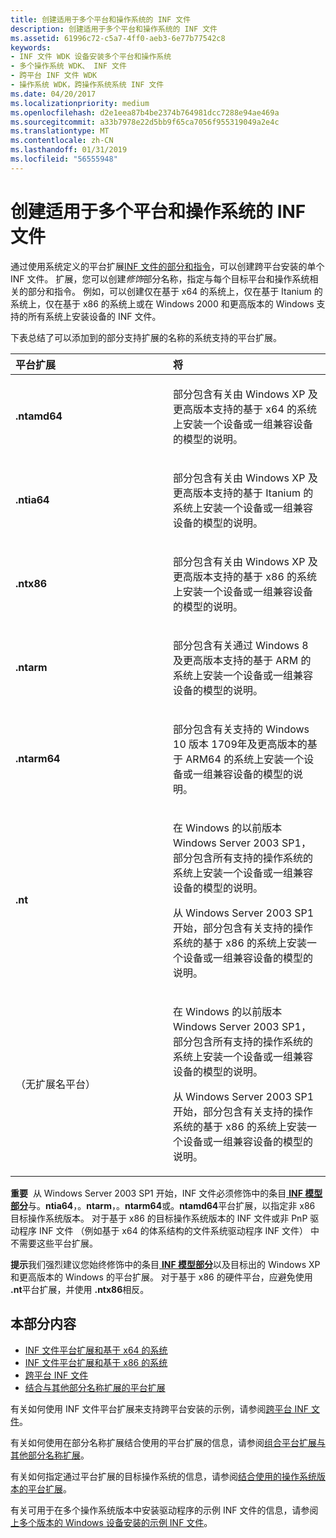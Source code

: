```yaml
---
title: 创建适用于多个平台和操作系统的 INF 文件
description: 创建适用于多个平台和操作系统的 INF 文件
ms.assetid: 61996c72-c5a7-4ff0-aeb3-6e77b77542c8
keywords:
- INF 文件 WDK 设备安装多个平台和操作系统
- 多个操作系统 WDK、 INF 文件
- 跨平台 INF 文件 WDK
- 操作系统 WDK，跨操作系统系统 INF 文件
ms.date: 04/20/2017
ms.localizationpriority: medium
ms.openlocfilehash: d2e1eea87b4be2374b764981dcc7288e94ae469a
ms.sourcegitcommit: a33b7978e22d5bb9f65ca7056f955319049a2e4c
ms.translationtype: MT
ms.contentlocale: zh-CN
ms.lasthandoff: 01/31/2019
ms.locfileid: "56555948"
---
```

# <a name="creating-inf-files-for-multiple-platforms-and-operating-systems"></a>创建适用于多个平台和操作系统的 INF 文件





通过使用系统定义的平台扩展[INF 文件的部分和指令](inf-file-sections-and-directives.md)，可以创建跨平台安装的单个 INF 文件。 扩展，您可以创建*修饰*部分名称，指定与每个目标平台和操作系统相关的部分和指令。 例如，可以创建仅在基于 x64 的系统上，仅在基于 Itanium 的系统上，仅在基于 x86 的系统上或在 Windows 2000 和更高版本的 Windows 支持的所有系统上安装设备的 INF 文件。

下表总结了可以添加到的部分支持扩展的名称的系统支持的平台扩展。

<table>
<colgroup>
<col width="50%" />
<col width="50%" />
</colgroup>
<thead>
<tr class="header">
<th align="left">平台扩展</th>
<th align="left">将</th>
</tr>
</thead>
<tbody>
<tr class="odd">
<td align="left"><p><strong>.ntamd64</strong></p></td>
<td align="left"><p>部分包含有关由 Windows XP 及更高版本支持的基于 x64 的系统上安装一个设备或一组兼容设备的模型的说明。</p></td>
</tr>
<tr class="even">
<td align="left"><p><strong>.ntia64</strong></p></td>
<td align="left"><p>部分包含有关由 Windows XP 及更高版本支持的基于 Itanium 的系统上安装一个设备或一组兼容设备的模型的说明。</p></td>
</tr>
<tr class="odd">
<td align="left"><p><strong>.ntx86</strong></p></td>
<td align="left"><p>部分包含有关由 Windows XP 及更高版本支持的基于 x86 的系统上安装一个设备或一组兼容设备的模型的说明。</p></td>
</tr>
<tr class="even">
<td align="left"><p><strong>.ntarm</strong></p></td>
<td align="left"><p>部分包含有关通过 Windows 8 及更高版本支持的基于 ARM 的系统上安装一个设备或一组兼容设备的模型的说明。</p></td>
</tr>
<tr class="odd">
<td align="left"><p><strong>.ntarm64</strong></p></td>
<td align="left"><p>部分包含有关支持的 Windows 10 版本 1709年及更高版本的基于 ARM64 的系统上安装一个设备或一组兼容设备的模型的说明。</p></td>
</tr>
<tr class="even">
<td align="left"><p><strong>.nt</strong></p></td>
<td align="left"><p>在 Windows 的以前版本 Windows Server 2003 SP1，部分包含所有支持的操作系统的系统上安装一个设备或一组兼容设备的模型的说明。</p>
<p>从 Windows Server 2003 SP1 开始，部分包含有关支持的操作系统的基于 x86 的系统上安装一个设备或一组兼容设备的模型的说明。</p></td>
</tr>
<tr class="odd">
<td align="left"><p>（无扩展名平台）</p></td>
<td align="left"><p>在 Windows 的以前版本 Windows Server 2003 SP1，部分包含所有支持的操作系统的系统上安装一个设备或一组兼容设备的模型的说明。</p>
<p>从 Windows Server 2003 SP1 开始，部分包含有关支持的操作系统的基于 x86 的系统上安装一个设备或一组兼容设备的模型的说明。</p></td>
</tr>
</tbody>
</table>

 

**重要**  从 Windows Server 2003 SP1 开始，INF 文件必须修饰中的条目[ **INF 模型部分**](inf-models-section.md)与。**ntia64**，。**ntarm**，。**ntarm64**或。**ntamd64**平台扩展，以指定非 x86 目标操作系统版本。 对于基于 x86 的目标操作系统版本的 INF 文件或非 PnP 驱动程序 INF 文件 （例如基于 x64 的体系结构的文件系统驱动程序 INF 文件） 中不需要这些平台扩展。

 

**提示**我们强烈建议您始终修饰中的条目[ **INF 模型部分**](inf-models-section.md)以及目标出的 Windows XP 和更高版本的 Windows 的平台扩展。 对于基于 x86 的硬件平台，应避免使用 **.nt**平台扩展，并使用 **.ntx86**相反。

 

## <a name="in-this-section"></a>本部分内容


-   [INF 文件平台扩展和基于 x64 的系统](inf-file-platform-extensions-and-x64-based-systems.md)
-   [INF 文件平台扩展和基于 x86 的系统](inf-file-platform-extensions-and-x86-based-systems.md)
-   [跨平台 INF 文件](cross-platform-inf-files.md)
-   [结合与其他部分名称扩展的平台扩展](combining-platform-extensions-with-other-section-name-extensions.md)

有关如何使用 INF 文件平台扩展来支持跨平台安装的示例，请参阅[跨平台 INF 文件](cross-platform-inf-files.md)。

有关如何使用在部分名称扩展结合使用的平台扩展的信息，请参阅[组合平台扩展与其他部分名称扩展](combining-platform-extensions-with-other-section-name-extensions.md)。

有关如何指定通过平台扩展的目标操作系统的信息，请参阅[结合使用的操作系统版本的平台扩展](combining-platform-extensions-with-operating-system-versions.md)。

有关可用于在多个操作系统版本中安装驱动程序的示例 INF 文件的信息，请参阅[上多个版本的 Windows 设备安装的示例 INF 文件](sample-inf-file-for-device-installation-on-multiple-versions-of-windows.md)。

 

 





